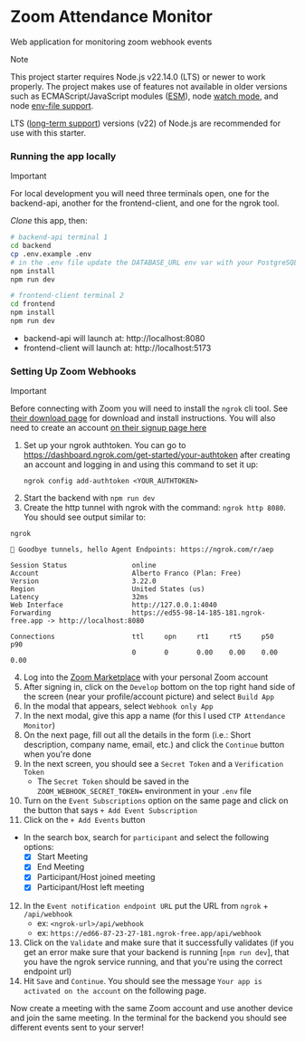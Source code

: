 # Zoom Attendance Monitor

Web application for monitoring zoom webhook events

> [!NOTE]
> This project starter requires Node.js v22.14.0 (LTS) or newer to work properly. The project makes use of features not available in older versions such as ECMAScript/JavaScript modules ([ESM](https://nodejs.org/docs/latest-v20.x/api/esm.html)), node [watch mode](https://nodejs.org/docs/latest-v20.x/api/cli.html#--watch), and node [env-file support](https://nodejs.org/docs/latest-v20.x/api/cli.html#--env-fileconfig).
>
> LTS ([long-term support](https://nodejs.org/en/about/previous-releases#nodejs-releases)) versions (v22) of Node.js are recommended for use with this starter.

### Running the app locally

> [!IMPORTANT]
> For local development you will need three terminals open, one for the backend-api, another for the frontend-client, and one for the ngrok tool.

_Clone_ this app, then:

```bash
# backend-api terminal 1
cd backend
cp .env.example .env
# in the .env file update the DATABASE_URL env var with your PostgreSQL connection string
npm install
npm run dev
```

```bash
# frontend-client terminal 2
cd frontend
npm install
npm run dev
```

- backend-api will launch at: http://localhost:8080
- frontend-client will launch at: http://localhost:5173


### Setting Up Zoom Webhooks

> [!IMPORTANT]
> Before connecting with Zoom you will need to install the `ngrok` cli tool. See [their download page](https://ngrok.com/downloads/mac-os) for download and
install instructions. You will also need to create an account [on their signup page here](https://dashboard.ngrok.com/signup)

1. Set up your ngrok authtoken. You can go to https://dashboard.ngrok.com/get-started/your-authtoken after creating an account and logging in
and using this command to set it up:
   ```shell
   ngrok config add-authtoken <YOUR_AUTHTOKEN>
   ```
2. Start the backend with `npm run dev`
3. Create the http tunnel with ngrok with the command: `ngrok http 8080`. You should see output similar to:
  ```shell
  ngrok
                                                                                                                                                                      
  👋 Goodbye tunnels, hello Agent Endpoints: https://ngrok.com/r/aep                                                                                                    
                                                                                                                                                                        
  Session Status                online                                                                                                                                  
  Account                       Alberto Franco (Plan: Free)                                                                                                             
  Version                       3.22.0                                                                                                                                  
  Region                        United States (us)                                                                                                                      
  Latency                       32ms                                                                                                                                    
  Web Interface                 http://127.0.0.1:4040                                                                                                                   
  Forwarding                    https://ed55-98-14-185-181.ngrok-free.app -> http://localhost:8080                                                                      
                                                                                                                                                                        
  Connections                   ttl     opn     rt1     rt5     p50     p90                                                                                             
                                0       0       0.00    0.00    0.00    0.00
  ```
4. Log into the [Zoom Marketplace](https://marketplace.zoom.us/) with your personal Zoom account
5. After signing in, click on the `Develop` bottom on the top right hand side of the screen (near your profile/account picture)
and select `Build App`
6. In the modal that appears, select `Webhook only App`
7. In the next modal, give this app a name (for this I used `CTP Attendance Monitor`)
8. On the next page, fill out all the details in the form (i.e.: Short description, company name, email, etc.) and click the `Continue` button when you're done
9. In the next screen, you should see a `Secret Token` and a `Verification Token`
   * The `Secret Token` should be saved in the `ZOOM_WEBHOOK_SECRET_TOKEN=` environment in your `.env` file
10. Turn on the `Event Subscriptions` option on the same page and click on the button that says `+ Add Event Subscription`
11. Click on the `+ Add Events` button
   * In the search box, search for `participant` and select the following options:
     * [x] Start Meeting
     * [x] End Meeting
     * [x] Participant/Host joined meeting
     * [x] Participant/Host left meeting
12. In the `Event notification endpoint URL` put the URL from `ngrok` + `/api/webhook`
    * ex: `<ngrok-url>/api/webhook`
    * ex: `https://ed66-87-23-27-181.ngrok-free.app/api/webhook`
13. Click on the `Validate` and make sure that it successfully validates (if you get an error make sure that your backend is 
running [`npm run dev`], that you have the ngrok service running, and that you're using the correct endpoint url)
14. Hit `Save` and `Continue`. You should see the message `Your app is activated on the account` on the following page.


Now create a meeting with the same Zoom account and use another device and join the same meeting. In the terminal for the 
backend you should see different events sent to your server!
